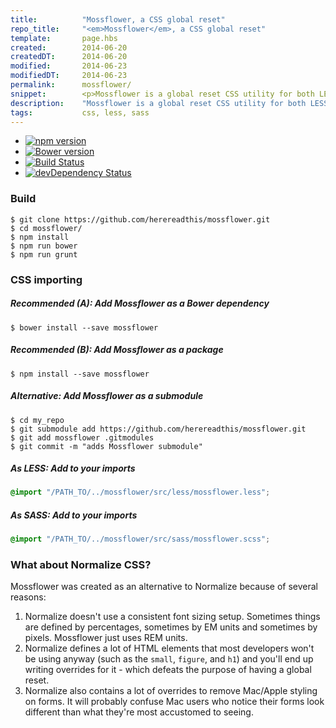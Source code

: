 ```yaml
---
title:      	"Mossflower, a CSS global reset"
repo_title:     "<em>Mossflower</em>, a CSS global reset"
template:       page.hbs
created:       	2014-06-20
createdDT:     	2014-06-20
modified:		2014-06-23
modifiedDT:     2014-06-23
permalink:  	mossflower/
snippet:        <p>Mossflower is a global reset CSS utility for both LESS and SASS</p><ul><li>Both robust and bare-bones; you won't find yourself fighting against this utility</li><li>It is free to use and modify as you please.</li><li>Both <strong>LESS</strong> (.less) and <strong>SASS</strong> (.scss) versions are available.</li><li>It sets a single standard for sizing (REM) so you can do all sizing off 1REM = 10PX</li></ul>
description:	"Mossflower is a global reset CSS utility for both LESS and SASS to help you spin up new websites."
tags:       	css, less, sass
---
```


<ul id="github_badges" class="navmenu">
    <li><a href="http://badge.fury.io/js/mossflower" title="npm version">
            <img alt="npm version" src="https://badge.fury.io/js/mossflower.svg" />
        </a></li> 
    <li><a href="http://badge.fury.io/bo/mossflower" title="Bower version">
            <img alt="Bower version" src="https://badge.fury.io/bo/mossflower.svg" />
        </a></li> 
    <li><a href="http://travis-ci.org/herereadthis/mossflower" title="Build Status">
            <img alt="Build Status" src="https://travis-ci.org/herereadthis/mossflower.svg?branch=master" />
        </a></li> 
    <li><a href="https://david-dm.org/herereadthis/mossflower" title="devDependency Status">
            <img alt="devDependency Status" src="https://david-dm.org/herereadthis/mossflower/dev-status.svg" />
        </a></li> 
</ul>

### Build

```
$ git clone https://github.com/herereadthis/mossflower.git
$ cd mossflower/
$ npm install
$ npm run bower
$ npm run grunt
```

### CSS importing

##### Recommended (A): Add Mossflower as a Bower dependency

```
$ bower install --save mossflower
```

##### Recommended (B): Add Mossflower as a package

```
$ npm install --save mossflower
```

##### Alternative: Add Mossflower as a submodule

```
$ cd my_repo
$ git submodule add https://github.com/herereadthis/mossflower.git
$ git add mossflower .gitmodules
$ git commit -m "adds Mossflower submodule"
```

##### As LESS: Add to your imports

```CSS
@import "/PATH_TO/../mossflower/src/less/mossflower.less";
```

##### As SASS: Add to your imports

```CSS
@import "/PATH_TO/../mossflower/src/sass/mossflower.scss";
```

### What about Normalize CSS?

Mossflower was created as an alternative to Normalize because of several reasons:

1. Normalize doesn't use a consistent font sizing setup. Sometimes things are defined by percentages, sometimes by EM units and sometimes by pixels. Mossflower just uses REM units.
2. Normalize defines a lot of HTML elements that most developers won't be using anyway (such as the `small`, `figure`, and `h1`) and you'll end up writing overrides for it - which defeats the purpose of having a global reset.
3. Normalize also contains a lot of overrides to remove Mac/Apple styling on forms. It will probably confuse Mac users who notice their forms look different than what they're most accustomed to seeing.

